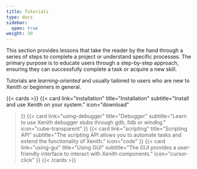 ```yaml
---
title: Tutorials
type: docs
sidebar:
  open: true
weight: 30
---
```


This section provides lessons that take the reader by the hand through a series of steps to complete a project or understand specific processes. The primary purpose is to educate users through a step-by-step approach, ensuring they can successfully complete a task or acquire a new skill.

Tutorials are *learning-oriented* and usually tailored to users who are new to Xenith or beginners in general.

{{< cards >}}
  {{< card
    link="installation"
    title="Installation"
    subtitle="Install and use Xenith on your system."
    icon="download"
  >}}
  {{< card
    link="using-debugger"
    title="Debugger"
    subtitle="Learn to use Xenith debugger stubs through gdb, lldb or windbg."
    icon="cube-transparent"
  >}}
  {{< card
    link="scripting"
    title="Scripting API"
    subtitle="The scripting API allows you to automate tasks and extend the functionality of Xenith."
    icon="code"
  >}}
  {{< card
    link="using-gui"
    title="Using GUI"
    subtitle="The GUI provides a user-friendly interface to interact with Xenith components."
    icon="cursor-click"
  >}}
{{< /cards >}}
